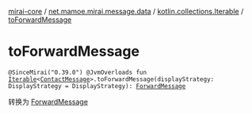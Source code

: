 [mirai-core](../../index.md) / [net.mamoe.mirai.message.data](../index.md) / [kotlin.collections.Iterable](index.md) / [toForwardMessage](./to-forward-message.md)

# toForwardMessage

`@SinceMirai("0.39.0") @JvmOverloads fun `[`Iterable`](https://kotlinlang.org/api/latest/jvm/stdlib/kotlin.collections/-iterable/index.html)`<`[`ContactMessage`](../../net.mamoe.mirai.message/-contact-message/index.md)`>.toForwardMessage(displayStrategy: DisplayStrategy = DisplayStrategy): `[`ForwardMessage`](../-forward-message/index.md)

转换为 [ForwardMessage](../-forward-message/index.md)

